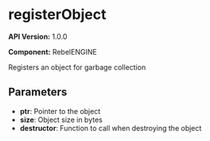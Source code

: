 # registerObject

**API Version:** 1.0.0

**Component:** RebelENGINE

Registers an object for garbage collection

## Parameters

- **ptr**: Pointer to the object
- **size**: Object size in bytes
- **destructor**: Function to call when destroying the object

